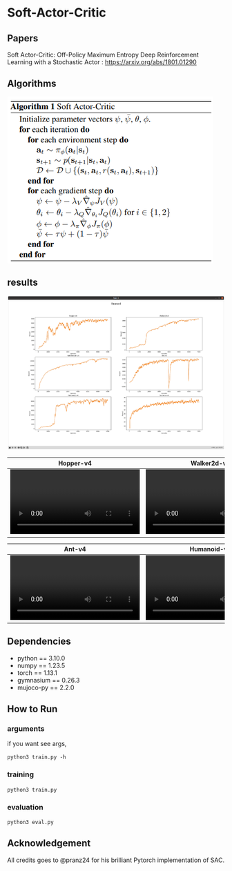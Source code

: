 # Soft-Actor-Critic



## Papers
Soft Actor-Critic: Off-Policy Maximum Entropy Deep Reinforcement Learning with a Stochastic Actor :
https://arxiv.org/abs/1801.01290

## Algorithms
![Alt text](algorithm.png)

## results
![Alt text](rewards.png)

Hopper-v4|Walker2d-v4|HalfCheetah-v4
:-----------------------:|:-----------------------:|:-----------------------:|
![hopper video](videos/Hopper.mp4)|![walker video](videos/Walker2d.mp4)|![halfcheetah video](videos/HalfCheetah.mp4)

Ant-v4|Humanoid-v4|Swimmer-v4
:-----------------------:|:-----------------------:|:-----------------------:|
![ant video](videos/Ant.mp4)|![humanoid video](videos/Humanoid.mp4)|![swimmer video](videos/Swimmer.mp4)

## Dependencies
- python == 3.10.0
- numpy == 1.23.5
- torch == 1.13.1
- gymnasium == 0.26.3
- mujoco-py == 2.2.0
## How to Run

### arguments

if you want see args,

    python3 train.py -h

### training
    python3 train.py

### evaluation

    python3 eval.py

## Acknowledgement
All credits goes to @pranz24 for his brilliant Pytorch implementation of SAC.
